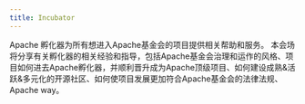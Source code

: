 ```yaml
---
title: Incubator
---
```

Apache 孵化器为所有想进入Apache基金会的项目提供相关帮助和服务。
本会场将分享有关孵化器的相关经验和指导，包括Apache基金会治理和运作的风格、项目如何进去Apache孵化器，并顺利晋升成为Apache顶级项目、如何建设成熟&活跃&多元化的开源社区、如何使项目发展更加符合Apache基金会的法律法规、Apache way。
